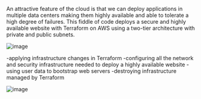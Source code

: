 An attractive feature of the cloud is that we can deploy applications in multiple data centers making them highly available and able to tolerate a high degree of failures. This fiddle of code deploys a secure and highly available website with Terraform on AWS using a two-tier architecture with private and public subnets.

![image](https://github.com/LaVie-environment/handyinstance/assets/19356065/80676da7-d683-4b41-a812-7e4facd82535)

-applying infrastructure changes in Terraform
-configuring all the network and security infrastructure needed to deploy a highly available website
-using user data to bootstrap web servers
-destroying infrastructure managed by Terraform

![image](https://github.com/LaVie-environment/handyinstance/assets/19356065/7c389961-9411-4e50-8584-a1a051226f09)
